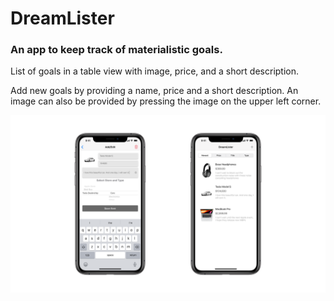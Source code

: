 # DreamLister
### An app to keep track of materialistic goals.

List of goals in a table view with image, price, and a short description.

Add new goals by providing a name, price and a short description. An image can also be provided by pressing the image on the upper left corner.

![](readme_files/screenshot-1.png)
